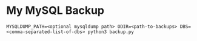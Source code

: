 # My MySQL Backup

`MYSQLDUMP_PATH=<optional mysqldump path> ODIR=<path-to-backups> DBS=<comma-separated-list-of-dbs> python3 backup.py`


